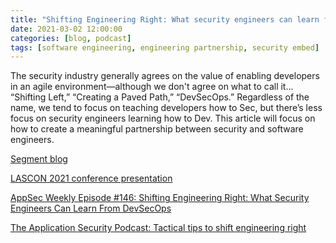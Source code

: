 ```yaml
---
title: "Shifting Engineering Right: What security engineers can learn from DevSecOps"
date: 2021-03-02 12:00:00
categories: [blog, podcast]
tags: [software engineering, engineering partnership, security embed]
---
```


The security industry generally agrees on the value of enabling developers in an agile environment—although we don't agree on what to call it… “Shifting Left,” “Creating a Paved Path,” “DevSecOps.” Regardless of the name, we tend to focus on teaching developers how to Sec, but there’s less focus on security engineers learning how to Dev. This article will focus on how to create a meaningful partnership between security and software engineers.

[Segment blog](https://segment.com/blog/shifting-engineering-right/)

[LASCON 2021 conference presentation](https://www.youtube.com/watch?v=R-hs5jnmeoE)

[AppSec Weekly Episode #146: Shifting Engineering Right: What Security Engineers Can Learn From DevSecOps](https://securityweekly.com/shows/shifting-right-what-security-engineers-can-learn-from-devsecops-leif-dreizler-asw-146/)

[The Application Security Podcast: Tactical tips to shift engineering right](https://www.youtube.com/watch?v=a_JfPsYbkxg&t=1s)
